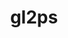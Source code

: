 ---
title: "gl2ps"
layout: cache
categories: [package, develop]
meta: {"versions": ["1.4.2"], "compilers": ["gcc@=11.1.0", "gcc@=11.4.0"], "oss": ["ubuntu20.04"], "platforms": ["linux"], "targets": ["x86_64_v3"], "stacks": ["data-vis-sdk", "e4s", "root"], "num_specs": 7, "num_specs_by_stack": {"root": 7, "data-vis-sdk": 2, "e4s": 5}}
spec_details: [{"hash": "y2qeyo43kzpebor6hfrdeddttwgnwavs", "compiler": "gcc@=11.1.0", "versions": ["1.4.2"], "os": "ubuntu20.04", "platform": "linux", "target": "x86_64_v3", "variants": ["build_system=cmake", "build_type=Release", "~doc", "generator=make", "~ipo", "+png", "+zlib"], "stacks": ["root", "data-vis-sdk"], "size": "-", "tarball": "https://binaries.spack.io/develop/build_cache/linux-ubuntu20.04-x86_64_v3/gcc-11.1.0/gl2ps-1.4.2/linux-ubuntu20.04-x86_64_v3-gcc-11.1.0-gl2ps-1.4.2-y2qeyo43kzpebor6hfrdeddttwgnwavs.spack"}, {"hash": "nd5i55oyh4i2e6lcnzfshvj33kixtcbn", "compiler": "gcc@=11.1.0", "versions": ["1.4.2"], "os": "ubuntu20.04", "platform": "linux", "target": "x86_64_v3", "variants": ["build_system=cmake", "build_type=Release", "~doc", "generator=make", "~ipo", "+png", "+zlib"], "stacks": ["root", "data-vis-sdk"], "size": "-", "tarball": "https://binaries.spack.io/develop/build_cache/linux-ubuntu20.04-x86_64_v3/gcc-11.1.0/gl2ps-1.4.2/linux-ubuntu20.04-x86_64_v3-gcc-11.1.0-gl2ps-1.4.2-nd5i55oyh4i2e6lcnzfshvj33kixtcbn.spack"}, {"hash": "xoelfr7kk2oueqtbnxvthjmtebwzuh3q", "compiler": "gcc@=11.4.0", "versions": ["1.4.2"], "os": "ubuntu20.04", "platform": "linux", "target": "x86_64_v3", "variants": ["build_system=cmake", "build_type=Release", "~doc", "generator=make", "~ipo", "+png", "+zlib"], "stacks": ["root", "e4s"], "size": "-", "tarball": "https://binaries.spack.io/develop/build_cache/linux-ubuntu20.04-x86_64_v3/gcc-11.4.0/gl2ps-1.4.2/linux-ubuntu20.04-x86_64_v3-gcc-11.4.0-gl2ps-1.4.2-xoelfr7kk2oueqtbnxvthjmtebwzuh3q.spack"}, {"hash": "h63mjp7uaosb753lgmgfc66ah6coqk7w", "compiler": "gcc@=11.4.0", "versions": ["1.4.2"], "os": "ubuntu20.04", "platform": "linux", "target": "x86_64_v3", "variants": ["build_system=cmake", "build_type=Release", "~doc", "generator=make", "~ipo", "+png", "+zlib"], "stacks": ["root", "e4s"], "size": "-", "tarball": "https://binaries.spack.io/develop/build_cache/linux-ubuntu20.04-x86_64_v3/gcc-11.4.0/gl2ps-1.4.2/linux-ubuntu20.04-x86_64_v3-gcc-11.4.0-gl2ps-1.4.2-h63mjp7uaosb753lgmgfc66ah6coqk7w.spack"}, {"hash": "hf4s5bq4nfgp6k7sdrdo35gsvdfn3vb4", "compiler": "gcc@=11.4.0", "versions": ["1.4.2"], "os": "ubuntu20.04", "platform": "linux", "target": "x86_64_v3", "variants": ["build_system=cmake", "build_type=Release", "~doc", "generator=make", "~ipo", "+png", "+zlib"], "stacks": ["root", "e4s"], "size": "-", "tarball": "https://binaries.spack.io/develop/build_cache/linux-ubuntu20.04-x86_64_v3/gcc-11.4.0/gl2ps-1.4.2/linux-ubuntu20.04-x86_64_v3-gcc-11.4.0-gl2ps-1.4.2-hf4s5bq4nfgp6k7sdrdo35gsvdfn3vb4.spack"}, {"hash": "zjl7s3phv3ra5ta5yul3d35hkxf4lozw", "compiler": "gcc@=11.4.0", "versions": ["1.4.2"], "os": "ubuntu20.04", "platform": "linux", "target": "x86_64_v3", "variants": ["build_system=cmake", "build_type=Release", "~doc", "generator=make", "~ipo", "+png", "+zlib"], "stacks": ["root", "e4s"], "size": "-", "tarball": "https://binaries.spack.io/develop/build_cache/linux-ubuntu20.04-x86_64_v3/gcc-11.4.0/gl2ps-1.4.2/linux-ubuntu20.04-x86_64_v3-gcc-11.4.0-gl2ps-1.4.2-zjl7s3phv3ra5ta5yul3d35hkxf4lozw.spack"}, {"hash": "q3bf2kt7ejocyjumtkbisaiou3e4siaf", "compiler": "gcc@=11.4.0", "versions": ["1.4.2"], "os": "ubuntu20.04", "platform": "linux", "target": "x86_64_v3", "variants": ["build_system=cmake", "build_type=Release", "~doc", "generator=make", "~ipo", "+png", "+zlib"], "stacks": ["root", "e4s"], "size": "-", "tarball": "https://binaries.spack.io/develop/build_cache/linux-ubuntu20.04-x86_64_v3/gcc-11.4.0/gl2ps-1.4.2/linux-ubuntu20.04-x86_64_v3-gcc-11.4.0-gl2ps-1.4.2-q3bf2kt7ejocyjumtkbisaiou3e4siaf.spack"}]
---